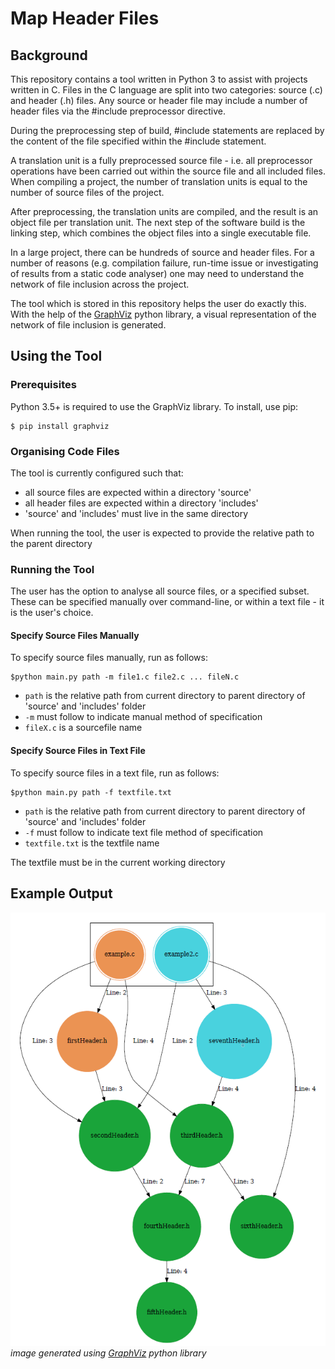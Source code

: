 # Map Header Files
## Background
This repository contains a tool written in Python 3 to assist with projects written in C. Files in the C language are split into two categories: source (.c) and header (.h) files. Any source or header file may include a number of header files via the #include preprocessor directive. 

During the preprocessing step of build,  #include statements are replaced by the content of the file specified within the #include statement. 

A translation unit is a fully preprocessed source file - i.e. all preprocessor operations have been carried out within the source file and all included files. When compiling a project, the number of translation units is equal to the number of source files of the project. 

After preprocessing, the translation units are compiled, and the result is an object file per translation unit. The next step of the software build is the linking step, which combines the object files into a single executable file.

In a large project, there can be hundreds of source and header files. For a number of reasons (e.g. compilation failure, run-time issue or investigating of results from a static code analyser) one may need to understand the network of file inclusion across the project. 

The tool which is stored in this repository helps the user do exactly this. With the help of the [GraphViz](https://pypi.org/project/graphviz/) python library, a visual representation of the network of file inclusion is generated. 

## Using the Tool
### Prerequisites
Python 3.5+ is required to use the GraphViz library. To install, use pip:
```
$ pip install graphviz
```
### Organising Code Files
The tool is currently configured such that:
* all source files are expected within a directory 'source'
* all header files are expected within a directory 'includes'
* 'source' and 'includes' must live in the same directory

When running the tool, the user is expected to provide the relative path to the parent directory

### Running the Tool
The user has the option to analyse all source files, or a specified subset. These can be specified manually over command-line, or within a text file - it is the user's choice.
#### Specify Source Files Manually
To specify source files manually, run as follows:
```
$python main.py path -m file1.c file2.c ... fileN.c
```
* `path` is the relative path from current directory to parent directory of 'source' and 'includes' folder
* `-m` must follow to indicate manual method of specification
* `fileX.c` is a sourcefile name


#### Specify Source Files in Text File
To specify source files in a text file, run as follows:
```
$python main.py path -f textfile.txt
```
* `path` is the relative path from current directory to parent directory of 'source' and 'includes' folder
* `-f` must follow to indicate text file method of specification
* `textfile.txt` is the textfile name

The textfile must be in the current working directory

## Example Output
![](https://github.com/markroche92/Map-Header-Files/blob/master/images/exampleOutput.PNG)
*image generated using [GraphViz](https://pypi.org/project/graphviz/) python library*
